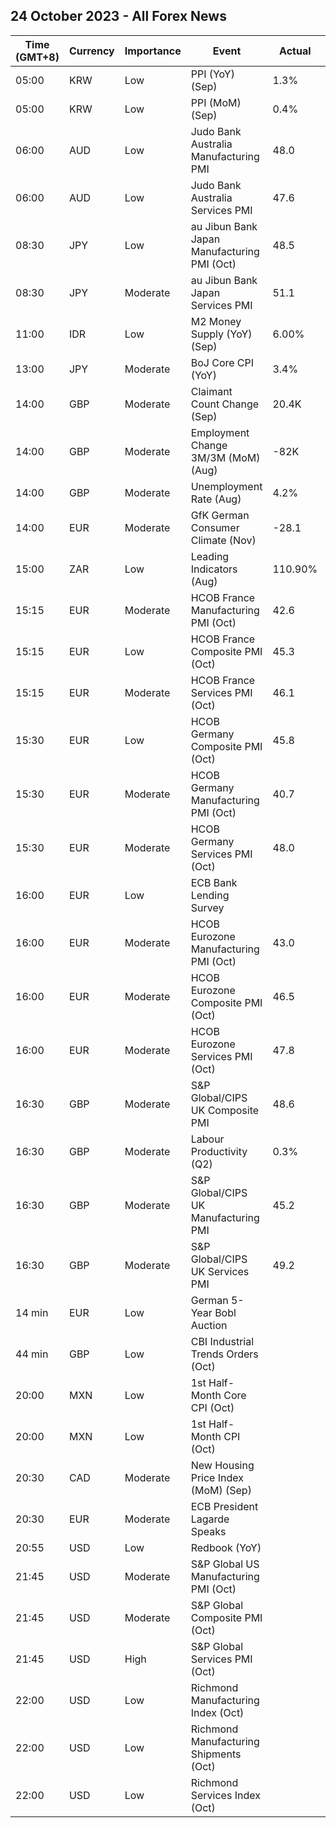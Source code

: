 ## 24 October 2023 - All Forex News

| Time (GMT+8) | Currency | Importance | Event | Actual | Forecast | Previous |
|------|----------|------------|-------|--------|----------|----------|
| 05:00 | KRW | Low | PPI (YoY) (Sep) | 1.3% |  | 1.0% |
| 05:00 | KRW | Low | PPI (MoM) (Sep) | 0.4% |  | 0.9% |
| 06:00 | AUD | Low | Judo Bank Australia Manufacturing PMI | 48.0 |  | 48.7 |
| 06:00 | AUD | Low | Judo Bank Australia Services PMI | 47.6 |  | 51.8 |
| 08:30 | JPY | Low | au Jibun Bank Japan Manufacturing PMI (Oct) | 48.5 | 48.9 | 48.5 |
| 08:30 | JPY | Moderate | au Jibun Bank Japan Services PMI | 51.1 |  | 53.8 |
| 11:00 | IDR | Low | M2 Money Supply (YoY) (Sep) | 6.00% |  | 5.90% |
| 13:00 | JPY | Moderate | BoJ Core CPI (YoY) | 3.4% | 3.3% | 3.3% |
| 14:00 | GBP | Moderate | Claimant Count Change (Sep) | 20.4K | 2.3K | -9.0K |
| 14:00 | GBP | Moderate | Employment Change 3M/3M (MoM) (Aug) | -82K | -198K | -207K |
| 14:00 | GBP | Moderate | Unemployment Rate (Aug) | 4.2% | 4.3% | 4.3% |
| 14:00 | EUR | Moderate | GfK German Consumer Climate (Nov) | -28.1 | -26.6 | -26.7 |
| 15:00 | ZAR | Low | Leading Indicators (Aug) | 110.90% |  | 110.40% |
| 15:15 | EUR | Moderate | HCOB France Manufacturing PMI (Oct) | 42.6 | 44.4 | 44.2 |
| 15:15 | EUR | Low | HCOB France Composite PMI (Oct) | 45.3 | 44.4 | 44.1 |
| 15:15 | EUR | Moderate | HCOB France Services PMI (Oct) | 46.1 | 44.6 | 44.4 |
| 15:30 | EUR | Low | HCOB Germany Composite PMI (Oct) | 45.8 | 46.7 | 46.4 |
| 15:30 | EUR | Moderate | HCOB Germany Manufacturing PMI (Oct) | 40.7 | 40.0 | 39.6 |
| 15:30 | EUR | Moderate | HCOB Germany Services PMI (Oct) | 48.0 | 50.0 | 50.3 |
| 16:00 | EUR | Low | ECB Bank Lending Survey |  |  |  |
| 16:00 | EUR | Moderate | HCOB Eurozone Manufacturing PMI (Oct) | 43.0 | 43.7 | 43.4 |
| 16:00 | EUR | Moderate | HCOB Eurozone Composite PMI (Oct) | 46.5 | 47.4 | 47.2 |
| 16:00 | EUR | Moderate | HCOB Eurozone Services PMI (Oct) | 47.8 | 48.7 | 48.7 |
| 16:30 | GBP | Moderate | S&P Global/CIPS UK Composite PMI | 48.6 | 48.7 | 48.5 |
| 16:30 | GBP | Moderate | Labour Productivity (Q2) | 0.3% | 0.7% | -0.3% |
| 16:30 | GBP | Moderate | S&P Global/CIPS UK Manufacturing PMI | 45.2 | 44.7 | 44.3 |
| 16:30 | GBP | Moderate | S&P Global/CIPS UK Services PMI | 49.2 | 49.3 | 49.3 |
| 14 min | EUR | Low | German 5-Year Bobl Auction |  |  | 2.760% |
| 44 min | GBP | Low | CBI Industrial Trends Orders (Oct) |  | -16 | -18 |
| 20:00 | MXN | Low | 1st Half-Month Core CPI (Oct) |  | 0.20% | 0.27% |
| 20:00 | MXN | Low | 1st Half-Month CPI (Oct) |  | 0.35% | 0.25% |
| 20:30 | CAD | Moderate | New Housing Price Index (MoM) (Sep) |  | 0.1% | 0.1% |
| 20:30 | EUR | Moderate | ECB President Lagarde Speaks |  |  |  |
| 20:55 | USD | Low | Redbook (YoY) |  |  | 4.6% |
| 21:45 | USD | Moderate | S&P Global US Manufacturing PMI (Oct) |  | 49.5 | 49.8 |
| 21:45 | USD | Moderate | S&P Global Composite PMI (Oct) |  |  | 50.2 |
| 21:45 | USD | High | S&P Global Services PMI (Oct) |  | 49.8 | 50.1 |
| 22:00 | USD | Low | Richmond Manufacturing Index (Oct) |  | 3 | 5 |
| 22:00 | USD | Low | Richmond Manufacturing Shipments (Oct) |  |  | 7 |
| 22:00 | USD | Low | Richmond Services Index (Oct) |  |  | 4 |
